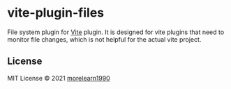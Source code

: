 # vite-plugin-files

File system plugin for [Vite](https://github.com/vitejs/vite) plugin. It is designed for vite plugins that need to monitor file changes, which is not helpful for the actual vite project.

## License

MIT License © 2021 [morelearn1990](https://github.com/morelearn1990)
